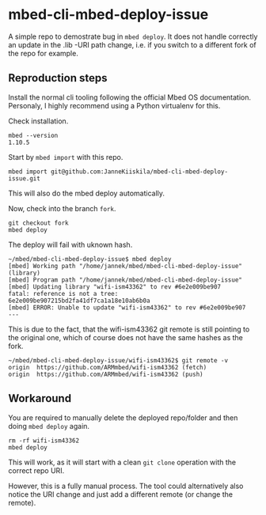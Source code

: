 # mbed-cli-mbed-deploy-issue

A simple repo to demostrate bug in `mbed deploy`. It does not handle correctly an update in the .lib -URI path change, i.e. if you switch to a different fork of the repo for example.

## Reproduction steps

Install the normal cli tooling following the official Mbed OS documentation.
Personaly, I highly recommend using a Python virtualenv for this.

Check installation.

```
mbed --version
1.10.5

```

Start by `mbed import` with this repo.

```
mbed import git@github.com:JanneKiiskila/mbed-cli-mbed-deploy-issue.git
```
This will also do the mbed deploy automatically.

Now, check into the branch `fork`.

```
git checkout fork
mbed deploy
```

The deploy will fail with uknown hash.

```
~/mbed/mbed-cli-mbed-deploy-issue$ mbed deploy
[mbed] Working path "/home/jannek/mbed/mbed-cli-mbed-deploy-issue" (library)
[mbed] Program path "/home/jannek/mbed/mbed-cli-mbed-deploy-issue"
[mbed] Updating library "wifi-ism43362" to rev #6e2e009be907
fatal: reference is not a tree: 6e2e009be907215bd2fa41df7ca1a18e10ab6b0a
[mbed] ERROR: Unable to update "wifi-ism43362" to rev #6e2e009be907
---
```

This is due to the fact, that the wifi-ism43362 git remote is still pointing to the
original one, which of course does not have the same hashes as the fork.

```
~/mbed/mbed-cli-mbed-deploy-issue/wifi-ism43362$ git remote -v
origin	https://github.com/ARMmbed/wifi-ism43362 (fetch)
origin	https://github.com/ARMmbed/wifi-ism43362 (push)
```

## Workaround

You are required to manually delete the deployed repo/folder and then doing `mbed deploy` again.

```
rm -rf wifi-ism43362
mbed deploy
```

This will work, as it will start with a clean `git clone` operation with the correct repo URI.

However, this is a fully manual process. The tool could alternatively also notice the URI change and just add a different remote (or change the remote).
